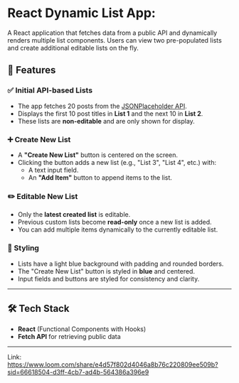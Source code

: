 # React Dynamic List App:    

A React application that fetches data from a public API and dynamically renders multiple list components. Users can view two pre-populated lists and create additional editable lists on the fly.

## 🚀 Features

### ✅ Initial API-based Lists
- The app fetches 20 posts from the [JSONPlaceholder API](https://jsonplaceholder.typicode.com/posts).
- Displays the first 10 post titles in **List 1** and the next 10 in **List 2**.
- These lists are **non-editable** and are only shown for display.

### ➕ Create New List
- A **"Create New List"** button is centered on the screen.
- Clicking the button adds a new list (e.g., "List 3", "List 4", etc.) with:
  - A text input field.
  - An **"Add Item"** button to append items to the list.

### ✏️ Editable New List
- Only the **latest created list** is editable.
- Previous custom lists become **read-only** once a new list is added.
- You can add multiple items dynamically to the currently editable list.

### 🎨 Styling
- Lists have a light blue background with padding and rounded borders.
- The "Create New List" button is styled in **blue** and centered.
- Input fields and buttons are styled for consistency and clarity.

---

## 🛠️ Tech Stack

- **React** (Functional Components with Hooks)
- **Fetch API** for retrieving public data

---

Link:  https://www.loom.com/share/e4d57f802d4046a8b76c220809ee509b?sid=66618504-d3ff-4cb7-ad4b-564386a396e9

